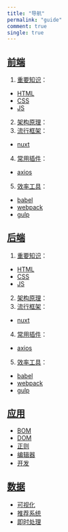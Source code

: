 ```yaml
---
title: "导航"
permalink: "guide"
comment: true
single: true
---
```


## [前端](https://github.com/czf2015/blog/tree/master/%E5%89%8D%E7%AB%AF)

1. [重要知识](https://github.com/czf2015/blog/tree/master/%E5%89%8D%E7%AB%AF/1.%E9%87%8D%E8%A6%81%E7%9F%A5%E8%AF%86)：
  - [HTML](https://github.com/czf2015/blog/tree/master/%E5%89%8D%E7%AB%AF/1.%E9%87%8D%E8%A6%81%E7%9F%A5%E8%AF%86/HTML)
  - [CSS](https://github.com/czf2015/blog/tree/master/%E5%89%8D%E7%AB%AF/1.%E9%87%8D%E8%A6%81%E7%9F%A5%E8%AF%86/CSS)
  - [JS](https://github.com/czf2015/blog/tree/master/%E5%89%8D%E7%AB%AF/1.%E9%87%8D%E8%A6%81%E7%9F%A5%E8%AF%86/JS)
2. [架构原理](https://github.com/czf2015/blog/tree/master/%E5%89%8D%E7%AB%AF/2.%E6%9E%B6%E6%9E%84%E5%8E%9F%E7%90%86)：
3. [流行框架](https://github.com/czf2015/blog/tree/master/%E5%89%8D%E7%AB%AF/3.%E6%B5%81%E8%A1%8C%E6%A1%86%E6%9E%B6)：
  - [nuxt](https://github.com/czf2015/blog/tree/master/%E5%89%8D%E7%AB%AF/3.%E6%B5%81%E8%A1%8C%E6%A1%86%E6%9E%B6/nuxt)
4. [常用插件](https://github.com/czf2015/blog/tree/master/%E5%89%8D%E7%AB%AF/4.%E5%B8%B8%E7%94%A8%E6%8F%92%E4%BB%B6)：
  - [axios](https://github.com/czf2015/blog/tree/master/%E5%89%8D%E7%AB%AF/4.%E5%B8%B8%E7%94%A8%E6%8F%92%E4%BB%B6/axios)
5. [效率工具](https://github.com/czf2015/blog/tree/master/%E5%89%8D%E7%AB%AF/5.%E6%95%88%E7%8E%87%E5%B7%A5%E5%85%B7)：
  - [babel](https://github.com/czf2015/blog/tree/master/%E5%89%8D%E7%AB%AF/5.%E6%95%88%E7%8E%87%E5%B7%A5%E5%85%B7/babel)
  - [webpack](https://github.com/czf2015/blog/tree/master/%E5%89%8D%E7%AB%AF/5.%E6%95%88%E7%8E%87%E5%B7%A5%E5%85%B7/webpack)
  - [gulp](https://github.com/czf2015/blog/tree/master/%E5%89%8D%E7%AB%AF/5.%E6%95%88%E7%8E%87%E5%B7%A5%E5%85%B7/gulp)


## [后端](https://github.com/czf2015/blog/tree/master/%E5%90%8E%E7%AB%AF)

1. [重要知识](https://github.com/czf2015/blog/tree/master/%E5%90%8E%E7%AB%AF/1.%E9%87%8D%E8%A6%81%E7%9F%A5%E8%AF%86)：
  - [HTML](https://github.com/czf2015/blog/tree/master/%E5%90%8E%E7%AB%AF/1.%E9%87%8D%E8%A6%81%E7%9F%A5%E8%AF%86/HTML)
  - [CSS](https://github.com/czf2015/blog/tree/master/%E5%90%8E%E7%AB%AF/1.%E9%87%8D%E8%A6%81%E7%9F%A5%E8%AF%86/CSS)
  - [JS](https://github.com/czf2015/blog/tree/master/%E5%90%8E%E7%AB%AF/1.%E9%87%8D%E8%A6%81%E7%9F%A5%E8%AF%86/JS)
2. [架构原理](https://github.com/czf2015/blog/tree/master/%E5%90%8E%E7%AB%AF/2.%E6%9E%B6%E6%9E%84%E5%8E%9F%E7%90%86)：
3. [流行框架](https://github.com/czf2015/blog/tree/master/%E5%90%8E%E7%AB%AF/3.%E6%B5%81%E8%A1%8C%E6%A1%86%E6%9E%B6)：
  - [nuxt](https://github.com/czf2015/blog/tree/master/%E5%90%8E%E7%AB%AF/3.%E6%B5%81%E8%A1%8C%E6%A1%86%E6%9E%B6/nuxt)
4. [常用插件](https://github.com/czf2015/blog/tree/master/%E5%90%8E%E7%AB%AF/4.%E5%B8%B8%E7%94%A8%E6%8F%92%E4%BB%B6)：
  - [axios](https://github.com/czf2015/blog/tree/master/%E5%90%8E%E7%AB%AF/4.%E5%B8%B8%E7%94%A8%E6%8F%92%E4%BB%B6/axios)
5. [效率工具](https://github.com/czf2015/blog/tree/master/%E5%90%8E%E7%AB%AF/5.%E6%95%88%E7%8E%87%E5%B7%A5%E5%85%B7)：
  - [babel](https://github.com/czf2015/blog/tree/master/%E5%90%8E%E7%AB%AF/5.%E6%95%88%E7%8E%87%E5%B7%A5%E5%85%B7/babel)
  - [webpack](https://github.com/czf2015/blog/tree/master/%E5%90%8E%E7%AB%AF/5.%E6%95%88%E7%8E%87%E5%B7%A5%E5%85%B7/webpack)
  - [gulp](https://github.com/czf2015/blog/tree/master/%E5%90%8E%E7%AB%AF/5.%E6%95%88%E7%8E%87%E5%B7%A5%E5%85%B7/gulp)


## [应用](https://github.com/czf2015/blog/tree/master/%E5%BA%94%E7%94%A8)

- [BOM](https://github.com/czf2015/blog/tree/master/%E5%BA%94%E7%94%A8/BOM)
- [DOM](https://github.com/czf2015/blog/tree/master/%E5%BA%94%E7%94%A8/DOM)
- [正则](https://github.com/czf2015/blog/tree/master/%E5%BA%94%E7%94%A8/%E6%AD%A3%E5%88%99)
- [编辑器](https://github.com/czf2015/blog/tree/master/%E5%BA%94%E7%94%A8/%E7%BC%96%E8%BE%91%E5%99%A8)
- [开发](https://github.com/czf2015/blog/tree/master/%E5%BA%94%E7%94%A8/%E5%BC%80%E5%8F%91)


## [数据](https://github.com/czf2015/blog/tree/master/%E6%95%B0%E6%8D%AE)

- [可视化](https://github.com/czf2015/blog/tree/master/%E6%95%B0%E6%8D%AE/%E5%8F%AF%E8%A7%86%E5%8C%96)
- [推荐系统](https://github.com/czf2015/blog/tree/master/%E6%95%B0%E6%8D%AE/%E6%8E%A8%E8%8D%90%E7%B3%BB%E7%BB%9F)
- [即时处理](https://github.com/czf2015/blog/tree/master/%E6%95%B0%E6%8D%AE/%E5%8D%B3%E6%97%B6%E5%A4%84%E7%90%86)
